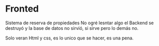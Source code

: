 # Fronted
Sistema de reserva de propiedades
No ogré lesntar algo
el Backend se destruyó y la base de datos no sirvió, si sirve pero lo demás no.

Solo veran Html y css, es lo unico que se hacer, es una pena.
